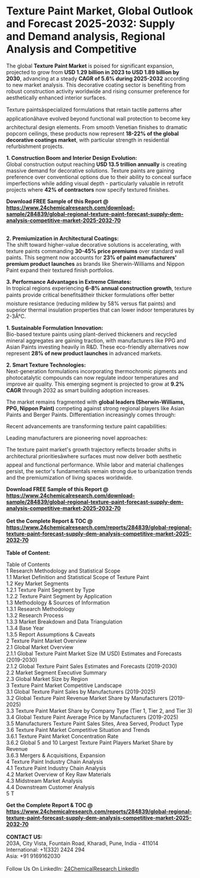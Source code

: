 <h1>Texture Paint Market, Global Outlook and Forecast 2025-2032: Supply and Demand analysis, Regional Analysis and Competitive</h1><p>The global <strong>Texture Paint Market</strong> is poised for significant expansion, projected to grow from <strong>USD 1.29 billion in 2023 to USD 1.89 billion by 2030</strong>, advancing at a steady <strong>CAGR of 5.6% during 2025-2032</strong> according to new market analysis. This decorative coating sector is benefiting from robust construction activity worldwide and rising consumer preference for aesthetically enhanced interior surfaces.</p><p>Texture paintsâspecialized formulations that retain tactile patterns after applicationâhave evolved beyond functional wall protection to become key architectural design elements. From smooth Venetian finishes to dramatic popcorn ceilings, these products now represent <strong>18-22% of the global decorative coatings market</strong>, with particular strength in residential refurbishment projects.</p><p><strong>1. Construction Boom and Interior Design Evolution:</strong><br>
Global construction output reaching <strong>USD 13.5 trillion annually</strong> is creating massive demand for decorative solutions. Texture paints are gaining preference over conventional options due to their ability to conceal surface imperfections while adding visual depth - particularly valuable in retrofit projects where <strong>42% of contractors</strong> now specify textured finishes.</p><div><b>Download FREE Sample of this Report @ 
            <a href="https://www.24chemicalresearch.com/download-sample/284839/global-regional-texture-paint-forecast-supply-dem-analysis-competitive-market-2025-2032-70">
            https://www.24chemicalresearch.com/download-sample/284839/global-regional-texture-paint-forecast-supply-dem-analysis-competitive-market-2025-2032-70</a></b></div><br><p><strong>2. Premiumization in Architectural Coatings:</strong><br>
The shift toward higher-value decorative solutions is accelerating, with texture paints commanding <strong>30-45% price premiums</strong> over standard wall paints. This segment now accounts for <strong>23% of paint manufacturers' premium product launches</strong> as brands like Sherwin-Williams and Nippon Paint expand their textured finish portfolios.</p><p><strong>3. Performance Advantages in Extreme Climates:</strong><br>
In tropical regions experiencing <strong>6-8% annual construction growth</strong>, texture paints provide critical benefitsâtheir thicker formulations offer better moisture resistance (reducing mildew by 58% versus flat paints) and superior thermal insulation properties that can lower indoor temperatures by 2-3Â°C.</p><p><strong>1. Sustainable Formulation Innovation:</strong><br>
Bio-based texture paints using plant-derived thickeners and recycled mineral aggregates are gaining traction, with manufacturers like PPG and Asian Paints investing heavily in R&amp;D. These eco-friendly alternatives now represent <strong>28% of new product launches</strong> in advanced markets.</p><p><strong>2. Smart Texture Technologies:</strong><br>
Next-generation formulations incorporating thermochromic pigments and photocatalytic compounds can now regulate indoor temperatures and improve air quality. This emerging segment is projected to grow at <strong>9.2% CAGR</strong> through 2032 as smart building adoption increases.</p><p>The market remains fragmented with <strong>global leaders (Sherwin-Williams, PPG, Nippon Paint)</strong> competing against strong regional players like Asian Paints and Berger Paints. Differentiation increasingly comes through:</p><p>Recent advancements are transforming texture paint capabilities:</p><p>Leading manufacturers are pioneering novel approaches:</p><p>The texture paint market's growth trajectory reflects broader shifts in architectural prioritiesâwhere surfaces must now deliver both aesthetic appeal and functional performance. While labor and material challenges persist, the sector's fundamentals remain strong due to urbanization trends and the premiumization of living spaces worldwide.</p><div><b>Download FREE Sample of this Report @ 
            <a href="https://www.24chemicalresearch.com/download-sample/284839/global-regional-texture-paint-forecast-supply-dem-analysis-competitive-market-2025-2032-70">
            https://www.24chemicalresearch.com/download-sample/284839/global-regional-texture-paint-forecast-supply-dem-analysis-competitive-market-2025-2032-70</a></b></div><br><div><b>Get the Complete Report & TOC @ 
            <a href="https://www.24chemicalresearch.com/reports/284839/global-regional-texture-paint-forecast-supply-dem-analysis-competitive-market-2025-2032-70">
            https://www.24chemicalresearch.com/reports/284839/global-regional-texture-paint-forecast-supply-dem-analysis-competitive-market-2025-2032-70</a></b></div><br>
            <b>Table of Content:</b><p>Table of Contents<br />
1 Research Methodology and Statistical Scope<br />
1.1 Market Definition and Statistical Scope of Texture Paint<br />
1.2 Key Market Segments<br />
1.2.1 Texture Paint Segment by Type<br />
1.2.2 Texture Paint Segment by Application<br />
1.3 Methodology & Sources of Information<br />
1.3.1 Research Methodology<br />
1.3.2 Research Process<br />
1.3.3 Market Breakdown and Data Triangulation<br />
1.3.4 Base Year<br />
1.3.5 Report Assumptions & Caveats<br />
2 Texture Paint Market Overview<br />
2.1 Global Market Overview<br />
2.1.1 Global Texture Paint Market Size (M USD) Estimates and Forecasts (2019-2030)<br />
2.1.2 Global Texture Paint Sales Estimates and Forecasts (2019-2030)<br />
2.2 Market Segment Executive Summary<br />
2.3 Global Market Size by Region<br />
3 Texture Paint Market Competitive Landscape<br />
3.1 Global Texture Paint Sales by Manufacturers (2019-2025)<br />
3.2 Global Texture Paint Revenue Market Share by Manufacturers (2019-2025)<br />
3.3 Texture Paint Market Share by Company Type (Tier 1, Tier 2, and Tier 3)<br />
3.4 Global Texture Paint Average Price by Manufacturers (2019-2025)<br />
3.5 Manufacturers Texture Paint Sales Sites, Area Served, Product Type<br />
3.6 Texture Paint Market Competitive Situation and Trends<br />
3.6.1 Texture Paint Market Concentration Rate<br />
3.6.2 Global 5 and 10 Largest Texture Paint Players Market Share by Revenue<br />
3.6.3 Mergers & Acquisitions, Expansion<br />
4 Texture Paint Industry Chain Analysis<br />
4.1 Texture Paint Industry Chain Analysis<br />
4.2 Market Overview of Key Raw Materials<br />
4.3 Midstream Market Analysis<br />
4.4 Downstream Customer Analysis<br />
5 T</p><div><b>Get the Complete Report & TOC @ 
            <a href="https://www.24chemicalresearch.com/reports/284839/global-regional-texture-paint-forecast-supply-dem-analysis-competitive-market-2025-2032-70">
            https://www.24chemicalresearch.com/reports/284839/global-regional-texture-paint-forecast-supply-dem-analysis-competitive-market-2025-2032-70</a></b></div><br><b>CONTACT US:</b><br>
            203A, City Vista, Fountain Road, Kharadi, Pune, India - 411014<br>
            International: +1(332) 2424 294<br>
            Asia: +91 9169162030 <br><br>
            Follow Us On LinkedIn: <a href="https://www.linkedin.com/company/24chemicalresearch/">24ChemicalResearch LinkedIn</a>